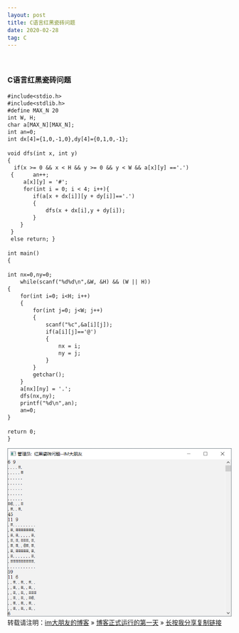 ```yaml
---
layout: post
title: C语言红黑瓷砖问题
date: 2020-02-28
tag: C
---
```


　　
### C语言红黑瓷砖问题

	#include<stdio.h>
	#include<stdlib.h>
	#define MAX_N 20
	int W, H;
	char a[MAX_N][MAX_N];
	int an=0;
	int dx[4]={1,0,-1,0},dy[4]={0,1,0,-1};

	void dfs(int x, int y)
	{
   	  if(x >= 0 && x < H && y >= 0 && y < W && a[x][y] =='.')
	 {		an++;
	     a[x][y] = '#';
		 for(int i = 0; i < 4; i++){
			if(a[x + dx[i]][y + dy[i]]=='.')
			{
				dfs(x + dx[i],y + dy[i]);
			}
		}	
	 }
	 else return; }	
 
	int main()
	{
	
	int nx=0,ny=0;
		while(scanf("%d%d\n",&W, &H) && (W || H))
	{
		for(int i=0; i<H; i++)
		{
			for(int j=0; j<W; j++)
			{
				scanf("%c",&a[i][j]);
				if(a[i][j]=='@')
				{
					nx = i;
					ny = j;
				}
			}
			getchar();
		}
		a[nx][ny] = '.';
		dfs(nx,ny);
	    printf("%d\n",an);
		an=0;
	}
	
	return 0;
	}

![](/images/posts/tfimg/rab.png)
<br>
转载请注明：[im大朋友的博客](https://jing-hua.github.io/) » [博客正式运行的第一天](https://jing-hua.github.io/)  » [长按我分享复制链接](https://jing-hua.github.io/)  


